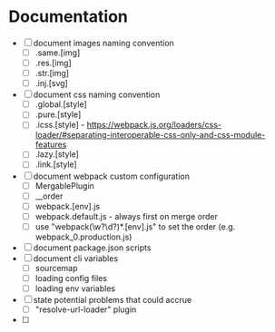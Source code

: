# Documentation 

- [ ] document images naming convention 
    - [ ] .same.[img]
    - [ ] .res.[img]
    - [ ] .str.[img]
    - [ ] .inj.[svg]
- [ ] document css naming convention
    - [ ] .global.[style]
    - [ ] .pure.[style]
    - [ ] .icss.[style] - https://webpack.js.org/loaders/css-loader/#separating-interoperable-css-only-and-css-module-features
    - [ ] .lazy.[style]
    - [ ] .link.[style]
- [ ] document webpack custom configuration  
    - [ ] MergablePlugin
    - [ ] __order
    - [ ] webpack.[env].js
    - [ ] webpack.default.js - always first on merge order
    - [ ] use "webpack(\w?\d?)*.[env].js" to set the order (e.g. webpack_0.production.js)
- [ ] document package.json scripts
- [ ] document cli variables
    - [ ] sourcemap
    - [ ] loading config files
    - [ ] loading env variables
- [ ] state potential problems that could accrue
    - [ ] "resolve-url-loader" plugin
- [ ]  

